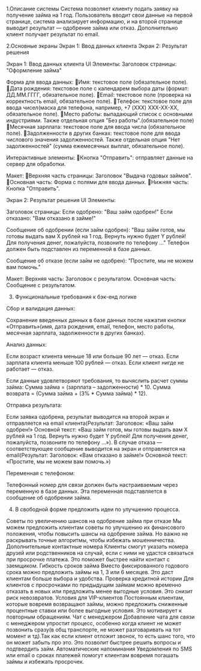 
1.Описание системы
Система позволяет клиенту подать заявку на получение займа на 1 год. Пользователь вводит свои данные на первой странице, система анализирует информацию, и на второй странице выводит результат — одобрение займа или отказ. Дополнительно клиент получает результат по email.

2.Основные экраны
Экран 1: Ввод данных клиента
Экран 2: Результат решения

Экран 1: Ввод данных клиента
UI Элементы:
Заголовок страницы: "Оформление займа"

Форма для ввода данных:
Имя: текстовое поле (обязательное поле).
Дата рождения: текстовое поле с календарем выбора даты (формат: ДД.ММ.ГГГГ, обязательное поле).
Email: текстовое поле (проверка на корректность email, обязательное поле).
Телефон: текстовое поле для ввода чисел(маска для телефона, например, +7 (XXX) XXX-XX-XX, обязательное поле).
Место работы: выпадающий список с основными индустриями. Также отдельная опция "Без работы".(обязательное поле)
Месячная зарплата: текстовое поле для ввода числа (обязательное поле).
Задолженности в других банках: текстовое поле для ввода числового значения задолженностей. Также отдельная опция "Нет задолженностей" (сумма ежемесячных выплат, обязательное поле).

Интерактивные элементы:
Кнопка "Отправить": отправляет данные на сервер для обработки.

Макет:
Верхняя часть страницы: Заголовок "Выдача годовых займов".
Основная часть: Форма с полями для ввода данных.
Нижняя часть: Кнопка "Отправить".

Экран 2: Результат решения
UI Элементы:

Заголовок страницы:
Если одобрено: "Ваш займ одобрен!"
Если отказано: "Вам отказано в займе!"

Сообщение об одобрении (если займ одобрен):
"Ваш займ готов, мы готовы выдать вам X рублей на 1 год. Вернуть нужно будет Y рублей! Для получения денег, пожалуйста, позвоните по телефону …"
Телефон должен быть подставлен из переменной в базе данных.

Сообщение об отказе (если займ не одобрен): "Простите, мы не можем вам помочь."

Макет:
Верхняя часть: Заголовок с результатом.
Основная часть: Сообщение с результатом.


3. Функциональные требования к бэк-енд логике

Сбор и валидация данных:

Сохранение введенных данных в базе данных после нажатия кнопки «Отправить»(имя, дата рождения, email, телефон, место работы, месячная зарплата, задолженности в других банках).

Анализ данных:

Если возраст клиента меньше 18 или больше 90 лет — отказ.
Если зарплата клиента меньше 100 рублей — отказ.
Если клиент нигде не работает — отказ.

Если данные удовлетворяют требования, то вычяслить расчет суммы займа:
Сумма займа = (зарплата – задолженности) * 10.
Сумма возврата = (Сумма займа + (3% * Сумма займа) * 12).

Отправка результата:

Если заявка одобрена, результат выводится на второй экран и отправляется на email клиента(Результат: Заголовок: «Ваш займ одобрен!» Основной текст: «Ваш займ готов, мы готовы выдать вам X рублей на 1 год. Вернуть нужно будет Y рублей! Для получения денег, пожалуйста, позвоните по телефону …»).
В случае отказа — соответствующее сообщение выводится на экран и отправляется на email(Результат: Заголовок: «Вам отказано в займе!» Основной текст: «Простите, мы не можем вам помочь.»)

Переменная с телефоном:

Телефонный номер для связи должен быть настраиваемым через переменную в базе данных. Эта переменная подставляется в сообщение об одобрении займа.

4. В свободной форме предложить идеи по улучшению процесса.

Советы по увеличению шансов на одобрение займа при отказе
Мы можем предложить клиентам советы по улучшению их финансового положения, чтобы повысить шансы на одобрение займа. Но важно не раскрывать точные алгоритмы, чтобы избежать мошенничества.
Дополнительные контактные номера
Клиенты смогут указать номера друзей или родственников на случай, если с ними не удастся связаться при просрочке платежа. Это поможет быстрее найти контакт с заемщиком.
Гибкость сроков займа
Вместо фиксированного годового срока можно предложить займы на 1, 3 или 6 месяцев. Это даст клиентам больше выбора и удобства.
Проверка кредитной истории
Для клиентов с просрочками по предыдущим займам можно временно отказать в новых или предложить менее выгодные условия. Это снизит риск невозвратов.
Условия для VIP-клиентов
Постоянным клиентам, которые вовремя возвращают займы, можно предложить сниженные процентные ставки или более выгодные условия. Это мотивирует к повторным обращениям.
Чат с менеджером
Добавление чата для связи с менеджером упростит процесс, особенно когда клиент не может позвонить сразу(в общ транспорте, не может разговаривать на тот момент и тд).Так как если клиент отложит звонок, то есть шанс того, что он может забыть про это. Это позволит быстрее решить вопросы и подтвердить займ.
Автоматические напоминания
Уведомления по SMS или email о сроках платежей помогут клиентам вовремя погашать займы и избежать просрочек.
